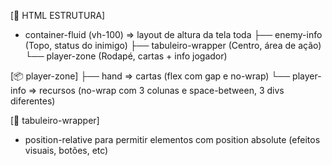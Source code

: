 [📄 HTML ESTRUTURA]

- container-fluid (vh-100) => layout de altura da tela toda
  ├── enemy-info (Topo, status do inimigo)
  ├── tabuleiro-wrapper (Centro, área de ação)
  └── player-zone (Rodapé, cartas + info jogador)

[📦 player-zone]
  ├── hand => cartas (flex com gap e no-wrap)
  └── player-info => recursos (no-wrap com 3 colunas e space-between, 3 divs diferentes)

[🎯 tabuleiro-wrapper]
  - position-relative para permitir elementos com position absolute (efeitos visuais, botões, etc)
